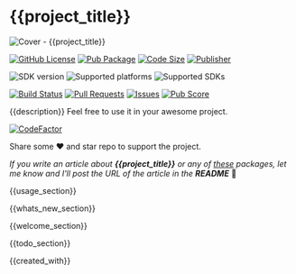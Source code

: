 # {{project_title}}

![Cover - {{project_title}}](https://raw.githubusercontent.com/{{owner_id}}/{{project_id}}/master/images/cover.webp)

[![GitHub License](https://img.shields.io/badge/license-MIT-blue.svg)](https://opensource.org/licenses/MIT)
[![Pub Package](https://img.shields.io/pub/v/{{project_id}}.svg?logo=dart&logoColor=00b9fc&color=blue)](https://pub.dartlang.org/packages/{{project_id}})
[![Code Size](https://img.shields.io/github/languages/code-size/{{owner_id}}/{{project_id}}?logo=github&logoColor=white)](https://github.com/{{owner_id}}/{{project_id}})
[![Publisher](https://img.shields.io/pub/publisher/{{project_id}})](https://pub.dev/publishers/{{publisher_id}})

![SDK version](https://badgen.net/pub/sdk-version/{{project_id}})
![Supported platforms](https://badgen.net/pub/flutter-platform/{{project_id}})
![Supported SDKs](https://badgen.net/pub/dart-platform/{{project_id}})

[![Build Status](https://img.shields.io/github/actions/workflow/status/{{owner_id}}/{{project_id}}/{{workflow_file_name}}?logo=github-actions&logoColor=white)](https://github.com/{{owner_id}}/{{project_id}}/actions)
[![Pull Requests](https://img.shields.io/github/issues-pr/{{owner_id}}/{{project_id}}?logo=github&logoColor=white)](https://github.com/{{owner_id}}/{{project_id}}/pulls)
[![Issues](https://img.shields.io/github/issues/{{owner_id}}/{{project_id}}?logo=github&logoColor=white)](https://github.com/{{owner_id}}/{{project_id}}/issues)
[![Pub Score](https://img.shields.io/pub/points/{{project_id}}?logo=dart&logoColor=00b9fc)](https://pub.dev/packages/{{project_id}}/score)

{{description}}
Feel free to use it in your awesome project.

[![CodeFactor](https://codefactor.io/repository/github/{{owner_id}}/{{project_id}}/badge)](https://codefactor.io/repository/github/{{owner_id}}/{{project_id}})

Share some ❤️ and star repo to support the project.

_If you write an article about **{{project_title}}** or any of [these](https://pub.dev/packages?q=publisher%3Asyrokomskyi.com&sort=updated) packages, let me know and I'll post the URL of the article in the **README**_ 🤝

{{usage_section}}

{{whats_new_section}}

{{welcome_section}}

{{todo_section}}

{{created_with}}
